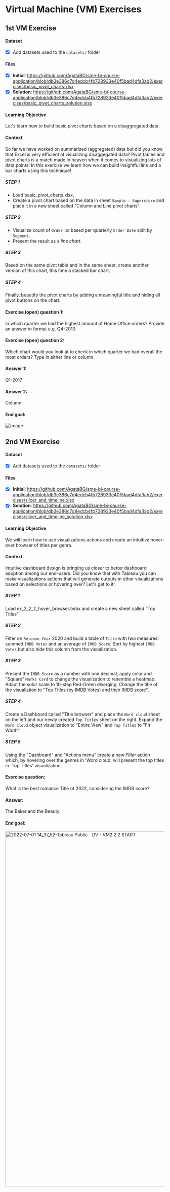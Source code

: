 # Virtual Machine (VM) Exercises

## 1st VM Exercise

#### Dataset

- [x] Add datasets used to the `datasets/` folder

#### Files

- [x] **Initial**:  https://github.com/AgataBG/sme-bi-course-application/blob/db3e386c7d4edcb4fb728933e40f5bad4dfa3ab2/exercises/basic_pivot_charts.xlsx
- [x] **Solution**: https://github.com/AgataBG/sme-bi-course-application/blob/db3e386c7d4edcb4fb728933e40f5bad4dfa3ab2/exercises/basic_pivot_charts_solution.xlsx

#### Learning Objective

Let's learn how to build basic pivot charts based on a disaggregated data.

#### Context

So far we have worked on summarized (aggregated) data but did you know that Excel is very efficient at visualizing disaggegated data? Pivot tables and pivot charts is a match made in heaven when it comes to visualizing lots of data points!
In this exercise we learn how we can build insightful line and a bar charts using this technique!

##### STEP 1
- Load basic_pivot_charts.xlsx. 
- Create a pivot chart based on the data in sheet `Sample - Superstore` and place it in a new sheet called "Column and Line pivot charts".

##### STEP 2
- Visualize count of `Order ID` based per quarterly `Order Date` split by `Segment`.
- Present the result as a _line chart_.

##### STEP 3
Based on the same pivot table and in the same sheet, create another version of this chart, this time a stacked bar chart.

##### STEP 4
Finally, beautify the pivot charts by adding a meaningful title and hiding all pivot buttons on the chart.

#### Exercise (open) question 1:
In which quarter we had the highest amount of Home Office orders? Provide an answer in format e.g. Q4-2010.

#### Exercise (open) question 2:
Which chart would you look at to check in which quarter we had overall the most orders? Type in either line or column.

#### Answer 1: 
Q1-2017

#### Answer 2: 
Column

#### End goal:
![image](https://github.com/AgataBG/sme-bi-course-application/assets/95186405/fe9cd61b-d159-4571-90fc-bd9543b7bb4b)


## 2nd VM Exercise

#### Dataset

- [x] Add datasets used to the `datasets/` folder

#### Files

- [x] **Initial**:  https://github.com/AgataBG/sme-bi-course-application/blob/db3e386c7d4edcb4fb728933e40f5bad4dfa3ab2/exercises/slicer_and_timeline.xlsx
- [x] **Solution**: https://github.com/AgataBG/sme-bi-course-application/blob/db3e386c7d4edcb4fb728933e40f5bad4dfa3ab2/exercises/slicer_and_timeline_solution.xlsx

#### Learning Objective

We will learn how to use visualizations actions and create an intuitive hover-over browser of titles per genre.

#### Context

Intuitive dashboard design is bringing us closer to better dashboard adoption among our end-users. 
Did you know that with Tableau you can make visualizations actions that will generate outputs in other visualizations based on selections or hovering over?
Let's get to it!

##### STEP 1
Load ex_2_2_2_hover_browser.twbx and create a new sheet called "Top Titles".

##### STEP 2
Filter on `Release Year` 2020 and build a table of `Title` with two measures: summed `IMDB Votes` and an average of `IMDB Score`.
Sort by highest `IMDB Votes` but also hide this column from the visualization.

##### STEP 3
Present the `IMDB Score` as a number with one decimal, apply color and "Square" `Marks Card` to change the visualization to resemble a heatmap. Adapt the solor scale to 10-step Red-Green diverging.
Change the title of the visualiztion to "Top Titles (by IMDB Votes) and their IMDB score".

##### STEP 4
Create a Dashboard called "Title browser" and place the `Word cloud` sheet on the left and our newly created `Top Titles` sheet on the right. 
Expand the `Word cloud` object visualization to "Entire View" and `Top Titles` to "Fit Width". 

##### STEP 5
Using the "Dashboard" and "Actions menu" create a new _Filter_ action which, by hovering over the genres in 'Word cloud' will present the top titles in 'Top Titles' visualization.

#### Exercise question:
What is the best romance Title of 2022, considering the IMDB score?

#### Answer:
The Baker and the Beauty

#### End goal:

<img width="1120" alt="2022-07-01 14_37_52-Tableau Public - DV - VM2 2 2 START" src="https://user-images.githubusercontent.com/95186405/176898089-e766e23d-ff45-4e35-b560-2453eec6c6fc.png">

